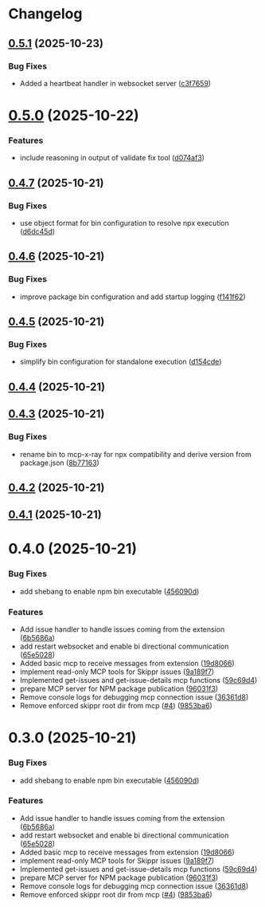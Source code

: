 # Changelog

## [0.5.1](https://github.com/skippr-hq/mcp-x-ray/compare/v0.5.0...v0.5.1) (2025-10-23)


### Bug Fixes

* Added a heartbeat handler in websocket server ([c3f7659](https://github.com/skippr-hq/mcp-x-ray/commit/c3f76597f4a2fd4526a3e2a99242c4a0b82aaaac))

# [0.5.0](https://github.com/skippr-hq/mcp-x-ray/compare/v0.4.7...v0.5.0) (2025-10-22)


### Features

* include reasoning in output of validate fix tool ([d074af3](https://github.com/skippr-hq/mcp-x-ray/commit/d074af318bcb782d96e93c44be7d28c68766f183))

## [0.4.7](https://github.com/skippr-hq/mcp-x-ray/compare/v0.4.6...v0.4.7) (2025-10-21)


### Bug Fixes

* use object format for bin configuration to resolve npx execution ([d6dc45d](https://github.com/skippr-hq/mcp-x-ray/commit/d6dc45d4736f92592b29a8c9d79e200c7e821536))

## [0.4.6](https://github.com/skippr-hq/mcp-x-ray/compare/v0.4.5...v0.4.6) (2025-10-21)


### Bug Fixes

* improve package bin configuration and add startup logging ([f141f62](https://github.com/skippr-hq/mcp-x-ray/commit/f141f628a25507134d521235ad41e5275e7fbe4c))

## [0.4.5](https://github.com/skippr-hq/mcp-x-ray/compare/v0.4.4...v0.4.5) (2025-10-21)


### Bug Fixes

* simplify bin configuration for standalone execution ([d154cde](https://github.com/skippr-hq/mcp-x-ray/commit/d154cdeb5064a050f89f18d3b05d37b19b11b40f))

## [0.4.4](https://github.com/skippr-hq/mcp-x-ray/compare/v0.4.3...v0.4.4) (2025-10-21)

## [0.4.3](https://github.com/skippr-hq/mcp-x-ray/compare/v0.4.2...v0.4.3) (2025-10-21)


### Bug Fixes

* rename bin to mcp-x-ray for npx compatibility and derive version from package.json ([8b77163](https://github.com/skippr-hq/mcp-x-ray/commit/8b771630589496bcdbb7766f2a02acf04311079f))

## [0.4.2](https://github.com/skippr-hq/mcp-x-ray/compare/v0.4.1...v0.4.2) (2025-10-21)

## [0.4.1](https://github.com/skippr-hq/mcp-x-ray/compare/v0.4.0...v0.4.1) (2025-10-21)

# 0.4.0 (2025-10-21)


### Bug Fixes

* add shebang to enable npm bin executable ([456090d](https://github.com/skippr-hq/mcp-x-ray/commit/456090dc84b8189259ad6f86821acfd2fe360a8f))


### Features

* Add issue handler to handle issues coming from the extension ([6b5686a](https://github.com/skippr-hq/mcp-x-ray/commit/6b5686a422631774ceb2622ac63844ff97ecbf27))
* add restart websocket and enable bi directional communication ([65e5028](https://github.com/skippr-hq/mcp-x-ray/commit/65e5028ac9e15df79ef1d8206615403c5c6619c5))
* Added basic mcp to receive messages from extension ([19d8066](https://github.com/skippr-hq/mcp-x-ray/commit/19d8066a47b1e68b47db8883ade88f9d6474fc6a))
* implement read-only MCP tools for Skippr issues ([9a189f7](https://github.com/skippr-hq/mcp-x-ray/commit/9a189f73cb920c2b8b85aa304eb64dddd8845cf8))
* Implemented get-issues and get-issue-details mcp functions ([59c69d4](https://github.com/skippr-hq/mcp-x-ray/commit/59c69d4ef000c42bb548b7263568682e0e0896ba))
* prepare MCP server for NPM package publication ([96031f3](https://github.com/skippr-hq/mcp-x-ray/commit/96031f35e0d3773cbf0a4331b87081eb8285a5ce))
* Remove console logs for debugging mcp connection issue ([36361d8](https://github.com/skippr-hq/mcp-x-ray/commit/36361d84a71de310ccc6fa17f4a3f799b5330fe4))
* Remove enforced skippr root dir from mcp ([#4](https://github.com/skippr-hq/mcp-x-ray/issues/4)) ([9853ba6](https://github.com/skippr-hq/mcp-x-ray/commit/9853ba68f2bd3e19dea109dbd73d61758bf67158))

# 0.3.0 (2025-10-21)

### Bug Fixes

* add shebang to enable npm bin executable ([456090d](https://github.com/skippr-hq/mcp-x-ray/commit/456090dc84b8189259ad6f86821acfd2fe360a8f))

### Features

* Add issue handler to handle issues coming from the extension ([6b5686a](https://github.com/skippr-hq/mcp-x-ray/commit/6b5686a422631774ceb2622ac63844ff97ecbf27))
* add restart websocket and enable bi directional communication ([65e5028](https://github.com/skippr-hq/mcp-x-ray/commit/65e5028ac9e15df79ef1d8206615403c5c6619c5))
* Added basic mcp to receive messages from extension ([19d8066](https://github.com/skippr-hq/mcp-x-ray/commit/19d8066a47b1e68b47db8883ade88f9d6474fc6a))
* implement read-only MCP tools for Skippr issues ([9a189f7](https://github.com/skippr-hq/mcp-x-ray/commit/9a189f73cb920c2b8b85aa304eb64dddd8845cf8))
* Implemented get-issues and get-issue-details mcp functions ([59c69d4](https://github.com/skippr-hq/mcp-x-ray/commit/59c69d4ef000c42bb548b7263568682e0e0896ba))
* prepare MCP server for NPM package publication ([96031f3](https://github.com/skippr-hq/mcp-x-ray/commit/96031f35e0d3773cbf0a4331b87081eb8285a5ce))
* Remove console logs for debugging mcp connection issue ([36361d8](https://github.com/skippr-hq/mcp-x-ray/commit/36361d84a71de310ccc6fa17f4a3f799b5330fe4))
* Remove enforced skippr root dir from mcp ([#4](https://github.com/skippr-hq/mcp-x-ray/issues/4)) ([9853ba6](https://github.com/skippr-hq/mcp-x-ray/commit/9853ba68f2bd3e19dea109dbd73d61758bf67158))
